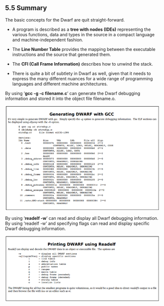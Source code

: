 ## 5.5 Summary 

The basic concepts for the Dwarf are quit straight-forward. 

- A program is described as a **tree with nodes (IDEs)** representing the various functions, data and types in the source in a compact language and machine-independent fashion. 

- The **Line Number Table** provides the mapping between the executable instructions and the source that generated them. 

- The **CFI (Call Frame Information)** describes how to unwind the stack.

- There is quite a bit of subtlety in Dwarf as well, given that it needs to express the many different nuances for a wide range of programming languages and different machine architectures. 

By using ‘**gcc -g -c filename.c**’ can generate the Dwarf debugging information and stored it into the object file filename.o.  

![img](assets/clip_image012.png)

By using ‘**readelf -w**’ can read and display all Dwarf debugging information. By using ‘readelf -w’ and specifying flags can read and display specific Dwarf debugging information.  

![img](assets/clip_image013.png)

